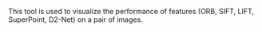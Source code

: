 This tool is used to visualize the performance of 
features (ORB, SIFT, LIFT, SuperPoint, D2-Net) on a pair of 
images.